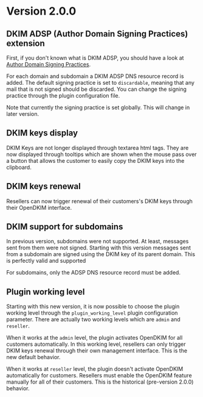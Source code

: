 # Version 2.0.0

## DKIM ADSP (Author Domain Signing Practices) extension

First, if you don't known what is DKIM ADSP, you should have a look at
[Author Domain Signing Practices](https://en.wikipedia.org/wiki/Author_Domain_Signing_Practices).

For each domain and subdomain a DKIM ADSP DNS resource record is added. The
default signing practice is set to `discardable`, meaning that any mail that is
not signed should be discarded. You can change the signing practice through the
plugin configuration file.

Note that currently the signing practice is set globally. This will change in
later version.

## DKIM keys display

DKIM Keys are not longer displayed through textarea html tags. They are now
displayed through tooltips which are shown when the mouse pass over a button
that allows the customer to easily copy the DKIM keys into the clipboard.

## DKIM keys renewal

Resellers can now trigger renewal of their customers's DKIM keys through their
OpenDKIM interface.

## DKIM support for subdomains

In previous version, subdomains were not supported. At least, messages sent
from them were not signed. Starting with this version messages sent from a
subdomain are signed using the DKIM key of its parent domain. This is perfectly
valid and supported

For subdomains, only the ADSP DNS resource record must be added.

## Plugin working level

Starting with this new version, it is now possible to choose the plugin working
level through the `plugin_working_level` plugin configuration parameter. There
are actually two working levels which are `admin` and `reseller`.

When it works at the `admin` level, the plugin activates OpenDKIM for all
customers automatically. In this working level, resellers can only trigger DKIM
keys renewal through their own management interface. This is the new default
behavior.

When it works at `reseller` level, the plugin doesn't activate OpenDKIM
automatically for customers. Resellers must enable the OpenDKIM feature
manually for all of their customers. This is the historical (pre-version 2.0.0)
behavior.


